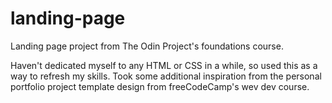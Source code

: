 # landing-page
Landing page project from The Odin Project's foundations course. 

Haven't dedicated myself to any HTML or CSS in a while, so used this as a way to refresh my skills. Took some additional inspiration from the personal portfolio project template design from freeCodeCamp's wev dev course.
